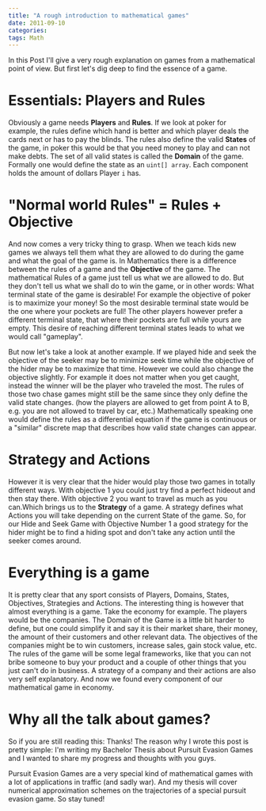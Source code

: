 ```yaml
---
title: "A rough introduction to mathematical games"
date: 2011-09-10
categories:
tags: Math
---
```


In this Post I'll give a very rough explanation on games from a mathematical point of view. But first let's dig deep to find the essence of a game.

# Essentials: Players and Rules
Obviously a game needs **Players** and **Rules**. If we look at poker for example, the rules define which hand is better and which player deals the cards next or has to pay the blinds. The rules also define the valid **States** of the game, in poker this would be that you need money to play and can not make debts. The set of all valid states is called the **Domain** of the game. Formally one would define the state as an `uint[] array`. Each component holds the amount of dollars Player `i` has.

# "Normal world Rules" = Rules + Objective
And now comes a very tricky thing to grasp. When we teach kids new games we always tell them what they are allowed to do during the game and what the goal of the game is. In Mathematics there is a difference between the rules of a game and the **Objective** of the game. The mathematical Rules of a game just tell us what we are allowed to do. But they don't tell us what we shall do to win the game, or in other words: What terminal state of the game is desirable! For example the objective of poker is to maximize your money! So the most desirable terminal state would be the one where your pockets are full! The other players however prefer a different terminal state, that where their pockets are full while yours are empty. This desire of reaching different terminal states leads to what we would call "gameplay".

But now let's take a look at another example. If we played hide and seek the objective of the seeker may be to minimize seek time while the objective of the hider may be to maximize that time. However we could also change the objective slightly. For example it does not matter when you get caught, instead the winner will be the player who traveled the most. The rules of those two chase games might still be the same since they only define the valid state changes. (how the players are allowed to get from point A to B, e.g. you are not allowed to travel by car, etc.)
Mathematically speaking one would define the rules as a differential equation if the game is continuous or a "similar" discrete map that describes how valid state changes can appear.

# Strategy and Actions
However it is very clear that the hider would play those two games in totally different ways. With objective 1 you could just try find a perfect hideout and then stay there. With objective 2 you want to travel as much as you can.Which brings us to the **Strategy** of a game. A strategy defines what Actions you will take depending on the current State of the game. So, for our Hide and Seek Game with Objective Number 1 a good strategy for the hider might be to find a hiding spot and don't take any action until the seeker comes around.

# Everything is a game
It is pretty clear that any sport consists of Players, Domains, States, Objectives, Strategies and Actions. The interesting thing is however that almost everything is a game. Take the economy for example. The players would be the companies. The Domain of the Game is a little bit harder to define, but one could simplify it and say it is their market share, their money, the amount of their customers and other relevant data. The objectives of the companies might be to win customers, increase sales, gain stock value, etc. The rules of the game will be some legal frameworks, like that you can not bribe someone to buy your product and a couple of other things that you just can't do in business. A strategy of a company and their actions are also very self explanatory. And now we found every component of our mathematical game in economy.

# Why all the talk about games?
So if you are still reading this: Thanks! The reason why I wrote this post is pretty simple: I'm writing my Bachelor Thesis about Pursuit Evasion Games and I wanted to share my progress and thoughts with you guys.

Pursuit Evasion Games are a very special kind of mathematical games with a lot of applications in traffic (and sadly war). And my thesis will cover numerical approximation schemes on the trajectories of a special pursuit evasion game. So stay tuned!
